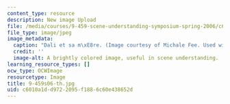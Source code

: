 ```yaml
---
content_type: resource
description: New image Upload
file: /media/courses/9-459-scene-understanding-symposium-spring-2006/c6010a1dd9722095f1886c60e438652d_9-459s06-th.jpg
file_type: image/jpeg
image_metadata:
  caption: "Dali et sa m\xE8re. (Image courtesy of Michale Fee. Used with permission.)"
  credit: ''
  image-alt: A brightly colored image, useful in scene understanding.
learning_resource_types: []
ocw_type: OCWImage
resourcetype: Image
title: 9-459s06-th.jpg
uid: c6010a1d-d972-2095-f188-6c60e438652d
---
```

